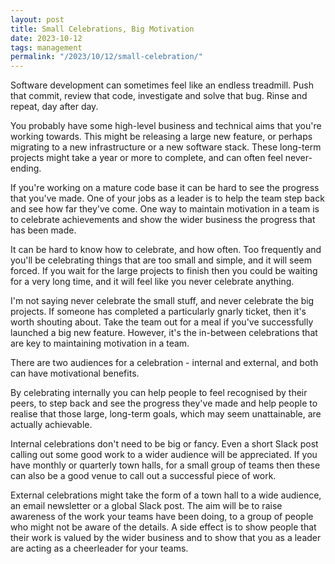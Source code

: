 ```yaml
---
layout: post
title: Small Celebrations, Big Motivation
date: 2023-10-12
tags: management
permalink: "/2023/10/12/small-celebration/"
---
```

Software development can sometimes feel like an endless treadmill. Push that commit, review that code,
investigate and solve that bug. Rinse and repeat, day after day.

You probably have some high-level business and technical aims that you're working towards. This might
be releasing a large new feature, or perhaps migrating to a new infrastructure or a new software stack.
These long-term projects might take a year or more to complete, and can often feel never-ending.

If you're working on a mature code base it can be hard to see the progress that you've made. One of
your jobs as a leader is to help the team step back and see how far they've come. One way to maintain
motivation in a team is to celebrate achievements and show the wider business the progress that has
been made.

It can be hard to know how to celebrate, and how often. Too frequently and you'll be celebrating things
that are too small and simple, and it will seem forced. If you wait for the large projects to finish then
you could be waiting for a very long time, and it will feel like you never celebrate anything.

I'm not saying never celebrate the small stuff, and never celebrate the big projects. If someone has
completed a particularly gnarly ticket, then it's worth shouting about. Take the team out for a meal if
you've successfully launched a big new feature. However, it's the in-between celebrations that are key to
maintaining motivation in a team.

There are two audiences for a celebration - internal and external, and both can have motivational benefits.

By celebrating internally you can help people to feel recognised by their peers, to step back and see the
progress they've made and help people to realise that those large, long-term goals, which may seem
unattainable, are actually achievable.

Internal celebrations don't need to be big or fancy. Even a short Slack post calling out some good work to
a wider audience will be appreciated. If you have monthly or quarterly town halls, for a small group of teams
then these can also be a good venue to call out a successful piece of work.

External celebrations might take the form of a town hall to a wide audience, an email newsletter or a global
Slack post. The aim will be to raise awareness of the work your teams have been doing, to a group of people
who might not be aware of the details. A side effect is to show people that their work is valued by the wider
business and to show that you as a leader are acting as a cheerleader for your teams.
